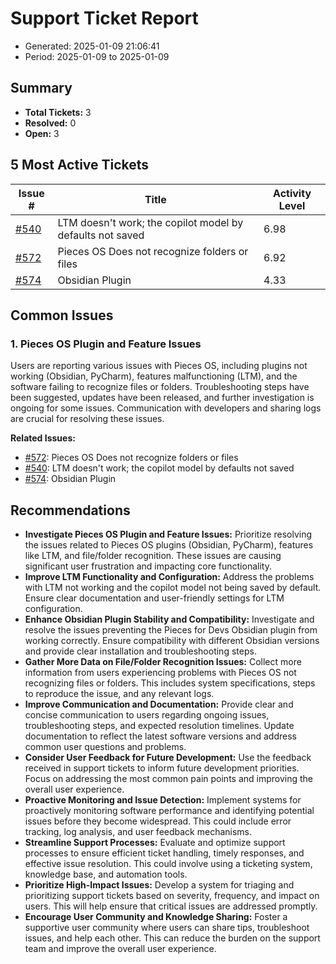 # Support Ticket Report
- Generated: 2025-01-09 21:06:41
- Period: 2025-01-09 to 2025-01-09

## Summary
- **Total Tickets:** 3
- **Resolved:** 0
- **Open:** 3

## 5 Most Active Tickets
| Issue # | Title | Activity Level |
|---------|-------|----------------|
| [#540](https://github.com/pieces-app/support/issues/540) | LTM doesn't work; the copilot model by defaults not saved | 6.98 |
| [#572](https://github.com/pieces-app/support/issues/572) | Pieces OS Does not recognize folders or files | 6.92 |
| [#574](https://github.com/pieces-app/support/issues/574) | Obsidian Plugin | 4.33 |

## Common Issues
### 1. Pieces OS Plugin and Feature Issues
Users are reporting various issues with Pieces OS, including plugins not working (Obsidian, PyCharm), features malfunctioning (LTM), and the software failing to recognize files or folders. Troubleshooting steps have been suggested, updates have been released, and further investigation is ongoing for some issues. Communication with developers and sharing logs are crucial for resolving these issues.

**Related Issues:**
- [#572](https://github.com/pieces-app/support/issues/572): Pieces OS Does not recognize folders or files
- [#540](https://github.com/pieces-app/support/issues/540): LTM doesn't work; the copilot model by defaults not saved
- [#574](https://github.com/pieces-app/support/issues/574): Obsidian Plugin


## Recommendations
- **Investigate Pieces OS Plugin and Feature Issues:** Prioritize resolving the issues related to Pieces OS plugins (Obsidian, PyCharm), features like LTM, and file/folder recognition. These issues are causing significant user frustration and impacting core functionality.
- **Improve LTM Functionality and Configuration:** Address the problems with LTM not working and the copilot model not being saved by default. Ensure clear documentation and user-friendly settings for LTM configuration.
- **Enhance Obsidian Plugin Stability and Compatibility:** Investigate and resolve the issues preventing the Pieces for Devs Obsidian plugin from working correctly. Ensure compatibility with different Obsidian versions and provide clear installation and troubleshooting steps.
- **Gather More Data on File/Folder Recognition Issues:** Collect more information from users experiencing problems with Pieces OS not recognizing files or folders. This includes system specifications, steps to reproduce the issue, and any relevant logs.
- **Improve Communication and Documentation:** Provide clear and concise communication to users regarding ongoing issues, troubleshooting steps, and expected resolution timelines. Update documentation to reflect the latest software versions and address common user questions and problems.
- **Consider User Feedback for Future Development:** Use the feedback received in support tickets to inform future development priorities. Focus on addressing the most common pain points and improving the overall user experience.
- **Proactive Monitoring and Issue Detection:** Implement systems for proactively monitoring software performance and identifying potential issues before they become widespread. This could include error tracking, log analysis, and user feedback mechanisms.
- **Streamline Support Processes:** Evaluate and optimize support processes to ensure efficient ticket handling, timely responses, and effective issue resolution. This could involve using a ticketing system, knowledge base, and automation tools.
- **Prioritize High-Impact Issues:** Develop a system for triaging and prioritizing support tickets based on severity, frequency, and impact on users. This will help ensure that critical issues are addressed promptly.
- **Encourage User Community and Knowledge Sharing:** Foster a supportive user community where users can share tips, troubleshoot issues, and help each other. This can reduce the burden on the support team and improve the overall user experience.

